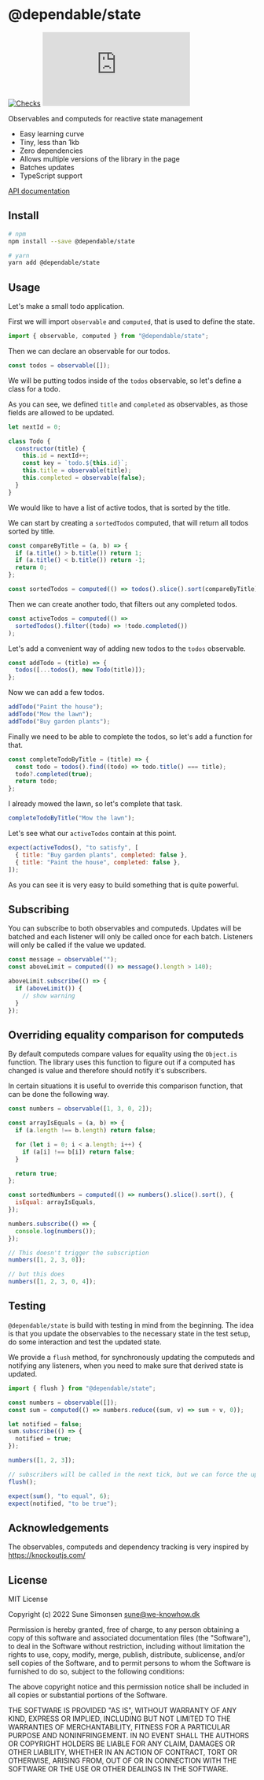 # @dependable/state

[![Checks](https://github.com/sunesimonsen/dependable-state/workflows/CI/badge.svg)](https://github.com/sunesimonsen/dependable-state/actions?query=workflow%3ACI+branch%3Amain)
[![Bundle Size](https://img.badgesize.io/https:/unpkg.com/@dependable/state/dist/dependable-state.esm.min.js?label=gzip&compression=gzip)](https://unpkg.com/@dependable/state/dist/dependable-state.esm.min.js)

Observables and computeds for reactive state management

- Easy learning curve
- Tiny, less than 1kb
- Zero dependencies
- Allows multiple versions of the library in the page
- Batches updates
- TypeScript support

[API documentation](https://dependable-state-api.surge.sh/modules/state.html)

## Install

```sh
# npm
npm install --save @dependable/state

# yarn
yarn add @dependable/state
```

## Usage

Let's make a small todo application.

First we will import `observable` and `computed`, that is used to define the state.

```js
import { observable, computed } from "@dependable/state";
```

Then we can declare an observable for our todos.

```js
const todos = observable([]);
```

We will be putting todos inside of the `todos` observable, so let's define a class for a todo.

As you can see, we defined `title` and `completed` as observables, as those fields are allowed to be updated.

```js
let nextId = 0;

class Todo {
  constructor(title) {
    this.id = nextId++;
    const key = `todo.${this.id}`;
    this.title = observable(title);
    this.completed = observable(false);
  }
}
```

We would like to have a list of active todos, that is sorted by the title.

We can start by creating a `sortedTodos` computed, that will return all todos sorted by title.

```js
const compareByTitle = (a, b) => {
  if (a.title() > b.title()) return 1;
  if (a.title() < b.title()) return -1;
  return 0;
};

const sortedTodos = computed(() => todos().slice().sort(compareByTitle));
```

Then we can create another todo, that filters out any completed todos.

```js
const activeTodos = computed(() =>
  sortedTodos().filter((todo) => !todo.completed())
);
```

Let's add a convenient way of adding new todos to the `todos` observable.

```js
const addTodo = (title) => {
  todos([...todos(), new Todo(title)]);
};
```

Now we can add a few todos.

```js
addTodo("Paint the house");
addTodo("Mow the lawn");
addTodo("Buy garden plants");
```

Finally we need to be able to complete the todos, so let's add a function for that.

```js
const completeTodoByTitle = (title) => {
  const todo = todos().find((todo) => todo.title() === title);
  todo?.completed(true);
  return todo;
};
```

I already mowed the lawn, so let's complete that task.

```js
completeTodoByTitle("Mow the lawn");
```

Let's see what our `activeTodos` contain at this point.

```js
expect(activeTodos(), "to satisfy", [
  { title: "Buy garden plants", completed: false },
  { title: "Paint the house", completed: false },
]);
```

As you can see it is very easy to build something that is quite powerful.

## Subscribing

You can subscribe to both observables and computeds. Updates will be batched and each listener will only be called once for each batch. Listeners will only be called if the value we updated.

```js
const message = observable("");
const aboveLimit = computed(() => message().length > 140);

aboveLimit.subscribe(() => {
  if (aboveLimit()) {
    // show warning
  }
});
```

## Overriding equality comparison for computeds

By default computeds compare values for equality using the `Object.is` function. The library uses this function to figure out if a computed has changed is value and therefore should notify it's subscribers.

In certain situations it is useful to override this comparison function, that can be done the following way.

```js
const numbers = observable([1, 3, 0, 2]);

const arrayIsEquals = (a, b) => {
  if (a.length !== b.length) return false;

  for (let i = 0; i < a.length; i++) {
    if (a[i] !== b[i]) return false;
  }

  return true;
};

const sortedNumbers = computed(() => numbers().slice().sort(), {
  isEqual: arrayIsEquals,
});

numbers.subscribe(() => {
  console.log(numbers());
});

// This doesn't trigger the subscription
numbers([1, 2, 3, 0]);

// but this does
numbers([1, 2, 3, 0, 4]);
```

## Testing

`@dependable/state` is build with testing in mind from the beginning. The idea
is that you update the observables to the necessary state in the test setup, do
some interaction and test the updated state.

We provide a `flush` method, for synchronously updating the computeds and
notifying any listeners, when you need to make sure that derived state is
updated.

```js
import { flush } from "@dependable/state";

const numbers = observable([]);
const sum = computed(() => numbers.reduce((sum, v) => sum + v, 0));

let notified = false;
sum.subscribe(() => {
  notified = true;
});

numbers([1, 2, 3]);

// subscribers will be called in the next tick, but we can force the update through
flush();

expect(sum(), "to equal", 6);
expect(notified, "to be true");
```

## Acknowledgements

The observables, computeds and dependency tracking is very inspired by https://knockoutjs.com/

## License

MIT License

Copyright (c) 2022 Sune Simonsen sune@we-knowhow.dk

Permission is hereby granted, free of charge, to any person obtaining a copy
of this software and associated documentation files (the "Software"), to deal
in the Software without restriction, including without limitation the rights
to use, copy, modify, merge, publish, distribute, sublicense, and/or sell
copies of the Software, and to permit persons to whom the Software is
furnished to do so, subject to the following conditions:

The above copyright notice and this permission notice shall be included in all
copies or substantial portions of the Software.

THE SOFTWARE IS PROVIDED "AS IS", WITHOUT WARRANTY OF ANY KIND, EXPRESS OR
IMPLIED, INCLUDING BUT NOT LIMITED TO THE WARRANTIES OF MERCHANTABILITY,
FITNESS FOR A PARTICULAR PURPOSE AND NONINFRINGEMENT. IN NO EVENT SHALL THE
AUTHORS OR COPYRIGHT HOLDERS BE LIABLE FOR ANY CLAIM, DAMAGES OR OTHER
LIABILITY, WHETHER IN AN ACTION OF CONTRACT, TORT OR OTHERWISE, ARISING FROM,
OUT OF OR IN CONNECTION WITH THE SOFTWARE OR THE USE OR OTHER DEALINGS IN THE
SOFTWARE.

